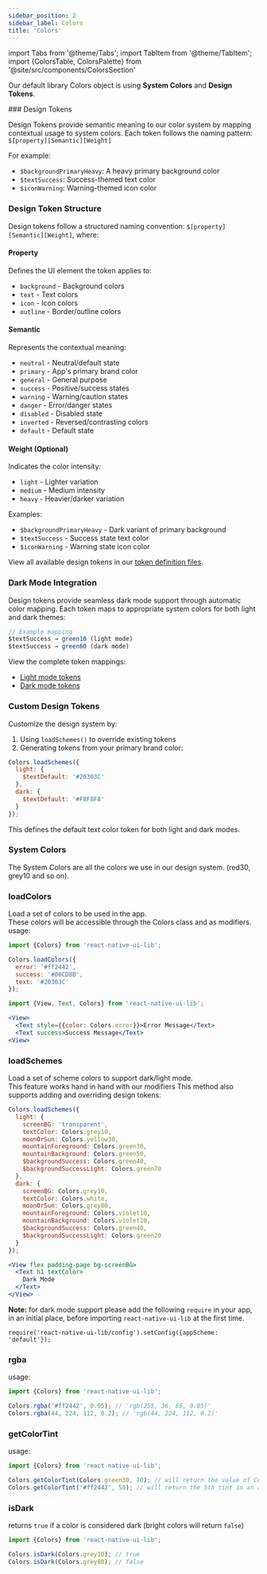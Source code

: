 ```yaml
---
sidebar_position: 2
sidebar_label: Colors
title: 'Colors'
---
```


import Tabs from '@theme/Tabs';
import TabItem from '@theme/TabItem';
import {ColorsTable, ColorsPalette} from '@site/src/components/ColorsSection'

Our default library Colors object is using **System Colors** and **Design Tokens**.

<Tabs>
<TabItem value="design_tokens" label="Design Tokens" default>
### Design Tokens

Design Tokens provide semantic meaning to our color system by mapping contextual usage to system colors.
Each token follows the naming pattern: `$[property][Semantic][Weight]`

For example:
- `$backgroundPrimaryHeavy`: A heavy primary background color
- `$textSuccess`: Success-themed text color
- `$iconWarning`: Warning-themed icon color

### Design Token Structure

Design tokens follow a structured naming convention: `$[property][Semantic][Weight]`, where:

#### Property
Defines the UI element the token applies to:
- `background` - Background colors
- `text` - Text colors
- `icon` - Icon colors 
- `outline` - Border/outline colors

#### Semantic
Represents the contextual meaning:
- `neutral` - Neutral/default state
- `primary` - App's primary brand color
- `general` - General purpose
- `success` - Positive/success states
- `warning` - Warning/caution states
- `danger` - Error/danger states
- `disabled` - Disabled state
- `inverted` - Reversed/contrasting colors
- `default` - Default state

#### Weight (Optional)
Indicates the color intensity:
- `light` - Lighter variation
- `medium` - Medium intensity
- `heavy` - Heavier/darker variation

Examples:
- `$backgroundPrimaryHeavy` - Dark variant of primary background
- `$textSuccess` - Success state text color
- `$iconWarning` - Warning state icon color

View all available design tokens in our [token definition files](https://github.com/wix/react-native-ui-lib/blob/master/src/style/designTokens.ts).  

<ColorsTable />  


### Dark Mode Integration

Design tokens provide seamless dark mode support through automatic color mapping. Each token maps to appropriate system colors for both light and dark themes:

```javascript
// Example mapping
$textSuccess → green10 (light mode)
$textSuccess → green60 (dark mode)
```

View the complete token mappings:
- [Light mode tokens](https://github.com/wix/react-native-ui-lib/blob/master/src/style/designTokens.ts)
- [Dark mode tokens](https://github.com/wix/react-native-ui-lib/blob/master/src/style/designTokensDM.ts)

### Custom Design Tokens

Customize the design system by:

1. Using `loadSchemes()` to override existing tokens
2. Generating tokens from your primary brand color:

```javascript
Colors.loadSchemes({
  light: {
    $textDefault: '#20303C'
  },
  dark: {
    $textDefault: '#F8F8F8'
  }
});
```

This defines the default text color token for both light and dark modes.


</TabItem>
<TabItem value="system_colors" label="System Colors">

### System Colors

The System Colors are all the colors we use in our design system. (red30, grey10 and so on).

<ColorsPalette />

</TabItem>
<TabItem value="accessibility" label="Accessibility">
</TabItem>

<TabItem value="dev" label="Dev">

### loadColors

Load a set of colors to be used in the app.  
These colors will be accessible through the Colors class and as modifiers.
usage:

```javascript
import {Colors} from 'react-native-ui-lib';

Colors.loadColors({
  error: '#ff2442',
  success: '#00CD8B',
  text: '#20303C'
});
```

```jsx
import {View, Text, Colors} from 'react-native-ui-lib';

<View>
  <Text style={{color: Colors.error}}>Error Message</Text>
  <Text success>Success Message</Text>
<View>
```

### loadSchemes

Load a set of scheme colors to support dark/light mode.  
This feature works hand in hand with our modifiers
This method also supports adding and overriding design tokens:

```js
Colors.loadSchemes({
  light: {
    screenBG: 'transparent',
    textColor: Colors.grey10,
    moonOrSun: Colors.yellow30,
    mountainForeground: Colors.green30,
    mountainBackground: Colors.green50,
    $backgroundSuccess: Colors.green40,
    $backgroundSuccessLight: Colors.green70
  },
  dark: {
    screenBG: Colors.grey10,
    textColor: Colors.white,
    moonOrSun: Colors.grey80,
    mountainForeground: Colors.violet10,
    mountainBackground: Colors.violet20,
    $backgroundSuccess: Colors.green40,
    $backgroundSuccessLight: Colors.green20
  }
});
```

```jsx
<View flex padding-page bg-screenBG>
  <Text h1 textColor>
    Dark Mode
  </Text>
</View>
```

**Note:** for dark mode support please add the following `require` in your app, in an initial place, before importing `react-native-ui-lib` at the first time.

```
require('react-native-ui-lib/config').setConfig({appScheme: 'default'});
```

### rgba

usage:

```js
import {Colors} from 'react-native-ui-lib';

Colors.rgba('#ff2442', 0.05); // 'rgb(255, 36, 66, 0.05)'
Colors.rgba(44, 224, 112, 0.2); // 'rgb(44, 224, 112, 0.2)'
```

### getColorTint

usage:

```js
import {Colors} from 'react-native-ui-lib';

Colors.getColorTint(Colors.green30, 70); // will return the value of Colors.green70
Colors.getColorTint('#ff2442', 50); // will return the 5th tint in an autogenerate 8-tints palette based on '#ff2442'
```

### isDark

returns `true` if a color is considered dark (bright colors will return `false`)

```js
import {Colors} from 'react-native-ui-lib';

Colors.isDark(Colors.grey10); // true
Colors.isDark(Colors.grey80); // false
```

</TabItem>
</Tabs>
